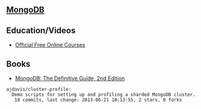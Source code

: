 ## [MongoDB](https://www.10gen.com/)


## Education/Videos

  - [Official Free Online Courses](https://education.10gen.com/courses/)


## Books
  - [MongoDB: The Definitive Guide, 2nd Edition](http://shop.oreilly.com/product/0636920028031.do)

<!-- PROJECTS_LIST_START -->
    ajdavis/cluster-profile:
      Demo scripts for setting up and profiling a sharded MongoDB cluster.
       18 commits, last change: 2013-06-21 10:13:55, 2 stars, 0 forks
<!-- PROJECTS_LIST_END -->
